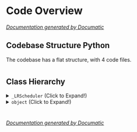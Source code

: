 # Code Overview

[_Documentation generated by Documatic_](https://www.documatic.com)

<!---Documatic-section-Codebase Structure Python-start--->
## Codebase Structure Python

The codebase has a flat structure, with 4 code files.

# #
<!---Documatic-section-Codebase Structure Python-end--->

<!---Documatic-section-Class Hierarchy-start--->
## Class Hierarchy

<!---Documatic-block-_LRScheduler-start--->
<details>
	<summary><code>_LRScheduler</code> (Click to Expand!)</summary>

* libs.lr_scheduler.PolynomialLR
</details>
<!---Documatic-block-_LRScheduler-end--->

<!---Documatic-block-object-start--->
<details>
	<summary><code>object</code> (Click to Expand!)</summary>

* libs.average_meter.AverageMeter
</details>
<!---Documatic-block-object-end--->

# #
<!---Documatic-section-Class Hierarchy-end--->

[_Documentation generated by Documatic_](https://www.documatic.com)
